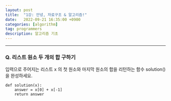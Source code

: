 ```yaml
---
layout: post
title:  "1강: 안녕, 자료구조 & 알고리즘!"
date:   2022-09-21 16:35:00 +0900
categories: [algorithm]
tag: programmers
description: 알고리즘 기초
---
```


---

### Q. 리스트 원소 두 개의 합 구하기

입력으로 주어지는 리스트 x 의 첫 원소와 마지막 원소의 합을 리턴하는 함수 solution() 을 완성하세요.

```
def solution(x):
    answer = x[0] + x[-1]
    return answer
```
